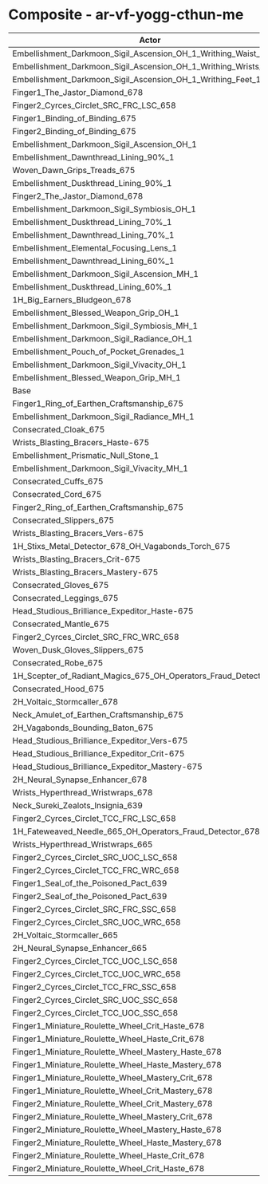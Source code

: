 # Composite - ar-vf-yogg-cthun-me
| Actor | DPS | Increase |
|---|:---:|:---:|
|Embellishment_Darkmoon_Sigil_Ascension_OH_1_Writhing_Waist_1|2625770|1.44%|
|Embellishment_Darkmoon_Sigil_Ascension_OH_1_Writhing_Wrists_1|2625151|1.42%|
|Embellishment_Darkmoon_Sigil_Ascension_OH_1_Writhing_Feet_1|2624363|1.39%|
|Finger1_The_Jastor_Diamond_678|2618393|1.16%|
|Finger2_Cyrces_Circlet_SRC_FRC_LSC_658|2617552|1.13%|
|Finger1_Binding_of_Binding_675|2611139|0.88%|
|Finger2_Binding_of_Binding_675|2607207|0.73%|
|Embellishment_Darkmoon_Sigil_Ascension_OH_1|2607077|0.72%|
|Embellishment_Dawnthread_Lining_90%_1|2605531|0.66%|
|Woven_Dawn_Grips_Treads_675|2605314|0.65%|
|Embellishment_Duskthread_Lining_90%_1|2605015|0.64%|
|Finger2_The_Jastor_Diamond_678|2603911|0.60%|
|Embellishment_Darkmoon_Sigil_Symbiosis_OH_1|2601609|0.51%|
|Embellishment_Duskthread_Lining_70%_1|2601567|0.51%|
|Embellishment_Dawnthread_Lining_70%_1|2601271|0.50%|
|Embellishment_Elemental_Focusing_Lens_1|2599725|0.44%|
|Embellishment_Dawnthread_Lining_60%_1|2599249|0.42%|
|Embellishment_Darkmoon_Sigil_Ascension_MH_1|2598786|0.40%|
|Embellishment_Duskthread_Lining_60%_1|2598591|0.39%|
|1H_Big_Earners_Bludgeon_678|2598108|0.38%|
|Embellishment_Blessed_Weapon_Grip_OH_1|2596232|0.30%|
|Embellishment_Darkmoon_Sigil_Symbiosis_MH_1|2594728|0.25%|
|Embellishment_Darkmoon_Sigil_Radiance_OH_1|2593595|0.20%|
|Embellishment_Pouch_of_Pocket_Grenades_1|2592906|0.18%|
|Embellishment_Darkmoon_Sigil_Vivacity_OH_1|2592330|0.15%|
|Embellishment_Blessed_Weapon_Grip_MH_1|2589185|0.03%|
|Base|2588372|0.00%|
|Finger1_Ring_of_Earthen_Craftsmanship_675|2587940|-0.02%|
|Embellishment_Darkmoon_Sigil_Radiance_MH_1|2586654|-0.07%|
|Consecrated_Cloak_675|2586604|-0.07%|
|Wrists_Blasting_Bracers_Haste-675|2586145|-0.09%|
|Embellishment_Prismatic_Null_Stone_1|2585504|-0.11%|
|Embellishment_Darkmoon_Sigil_Vivacity_MH_1|2585310|-0.12%|
|Consecrated_Cuffs_675|2585009|-0.13%|
|Consecrated_Cord_675|2584629|-0.14%|
|Finger2_Ring_of_Earthen_Craftsmanship_675|2584455|-0.15%|
|Consecrated_Slippers_675|2582843|-0.21%|
|Wrists_Blasting_Bracers_Vers-675|2582628|-0.22%|
|1H_Stixs_Metal_Detector_678_OH_Vagabonds_Torch_675|2582039|-0.24%|
|Wrists_Blasting_Bracers_Crit-675|2581862|-0.25%|
|Wrists_Blasting_Bracers_Mastery-675|2581793|-0.25%|
|Consecrated_Gloves_675|2581425|-0.27%|
|Consecrated_Leggings_675|2581405|-0.27%|
|Head_Studious_Brilliance_Expeditor_Haste-675|2581118|-0.28%|
|Consecrated_Mantle_675|2578928|-0.36%|
|Finger2_Cyrces_Circlet_SRC_FRC_WRC_658|2578691|-0.37%|
|Woven_Dusk_Gloves_Slippers_675|2577931|-0.40%|
|Consecrated_Robe_675|2576420|-0.46%|
|1H_Scepter_of_Radiant_Magics_675_OH_Operators_Fraud_Detector_678|2574941|-0.52%|
|Consecrated_Hood_675|2574552|-0.53%|
|2H_Voltaic_Stormcaller_678|2572137|-0.63%|
|Neck_Amulet_of_Earthen_Craftsmanship_675|2569474|-0.73%|
|2H_Vagabonds_Bounding_Baton_675|2568941|-0.75%|
|Head_Studious_Brilliance_Expeditor_Vers-675|2568741|-0.76%|
|Head_Studious_Brilliance_Expeditor_Crit-675|2567819|-0.79%|
|Head_Studious_Brilliance_Expeditor_Mastery-675|2566142|-0.86%|
|2H_Neural_Synapse_Enhancer_678|2559635|-1.11%|
|Wrists_Hyperthread_Wristwraps_678|2552278|-1.39%|
|Neck_Sureki_Zealots_Insignia_639|2547446|-1.58%|
|Finger2_Cyrces_Circlet_TCC_FRC_LSC_658|2541897|-1.80%|
|1H_Fateweaved_Needle_665_OH_Operators_Fraud_Detector_678|2541870|-1.80%|
|Wrists_Hyperthread_Wristwraps_665|2541477|-1.81%|
|Finger2_Cyrces_Circlet_SRC_UOC_LSC_658|2539086|-1.90%|
|Finger2_Cyrces_Circlet_TCC_FRC_WRC_658|2535768|-2.03%|
|Finger1_Seal_of_the_Poisoned_Pact_639|2535468|-2.04%|
|Finger2_Seal_of_the_Poisoned_Pact_639|2520140|-2.64%|
|Finger2_Cyrces_Circlet_SRC_FRC_SSC_658|2512762|-2.92%|
|Finger2_Cyrces_Circlet_SRC_UOC_WRC_658|2509644|-3.04%|
|2H_Voltaic_Stormcaller_665|2495170|-3.60%|
|2H_Neural_Synapse_Enhancer_665|2484920|-4.00%|
|Finger2_Cyrces_Circlet_TCC_UOC_LSC_658|2482220|-4.10%|
|Finger2_Cyrces_Circlet_TCC_UOC_WRC_658|2477399|-4.29%|
|Finger2_Cyrces_Circlet_TCC_FRC_SSC_658|2471865|-4.50%|
|Finger2_Cyrces_Circlet_SRC_UOC_SSC_658|2456890|-5.08%|
|Finger2_Cyrces_Circlet_TCC_UOC_SSC_658|2425398|-6.30%|
|Finger1_Miniature_Roulette_Wheel_Crit_Haste_678|2341677|-9.53%|
|Finger1_Miniature_Roulette_Wheel_Haste_Crit_678|2341667|-9.53%|
|Finger1_Miniature_Roulette_Wheel_Mastery_Haste_678|2341253|-9.55%|
|Finger1_Miniature_Roulette_Wheel_Haste_Mastery_678|2341133|-9.55%|
|Finger1_Miniature_Roulette_Wheel_Mastery_Crit_678|2341128|-9.55%|
|Finger1_Miniature_Roulette_Wheel_Crit_Mastery_678|2340860|-9.56%|
|Finger2_Miniature_Roulette_Wheel_Crit_Mastery_678|2333107|-9.86%|
|Finger2_Miniature_Roulette_Wheel_Mastery_Crit_678|2332510|-9.89%|
|Finger2_Miniature_Roulette_Wheel_Mastery_Haste_678|2332505|-9.89%|
|Finger2_Miniature_Roulette_Wheel_Haste_Mastery_678|2332437|-9.89%|
|Finger2_Miniature_Roulette_Wheel_Haste_Crit_678|2330968|-9.94%|
|Finger2_Miniature_Roulette_Wheel_Crit_Haste_678|2330957|-9.95%|
